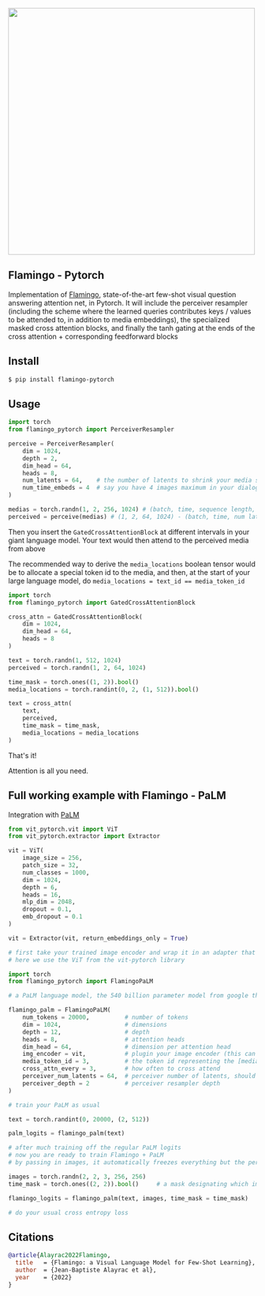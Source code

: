 <img src="./flamingo.png" width="500px"></img>

## Flamingo - Pytorch

Implementation of <a href="https://www.deepmind.com/blog/tackling-multiple-tasks-with-a-single-visual-language-model">Flamingo</a>, state-of-the-art few-shot visual question answering attention net, in Pytorch. It will include the perceiver resampler (including the scheme where the learned queries contributes keys / values to be attended to, in addition to media embeddings), the specialized masked cross attention blocks, and finally the tanh gating at the ends of the cross attention + corresponding feedforward blocks

## Install

```bash
$ pip install flamingo-pytorch
```

## Usage

```python
import torch
from flamingo_pytorch import PerceiverResampler

perceive = PerceiverResampler(
    dim = 1024,
    depth = 2,
    dim_head = 64,
    heads = 8,
    num_latents = 64,    # the number of latents to shrink your media sequence to, perceiver style
    num_time_embeds = 4  # say you have 4 images maximum in your dialogue
)

medias = torch.randn(1, 2, 256, 1024) # (batch, time, sequence length, dimension)
perceived = perceive(medias) # (1, 2, 64, 1024) - (batch, time, num latents, dimension)
```

Then you insert the `GatedCrossAttentionBlock` at different intervals in your giant language model. Your text would then attend to the perceived media from above

The recommended way to derive the `media_locations` boolean tensor would be to allocate a special token id to the media, and then, at the start of your large language model, do `media_locations = text_id == media_token_id`

```python
import torch
from flamingo_pytorch import GatedCrossAttentionBlock

cross_attn = GatedCrossAttentionBlock(
    dim = 1024,
    dim_head = 64,
    heads = 8
)

text = torch.randn(1, 512, 1024)
perceived = torch.randn(1, 2, 64, 1024)

time_mask = torch.ones((1, 2)).bool()
media_locations = torch.randint(0, 2, (1, 512)).bool()

text = cross_attn(
    text,
    perceived,
    time_mask = time_mask,
    media_locations = media_locations
)
```

That's it!

Attention is all you need.

## Full working example with Flamingo - PaLM

Integration with <a href="https://ai.googleblog.com/2022/04/pathways-language-model-palm-scaling-to.html">PaLM</a>

```python
from vit_pytorch.vit import ViT
from vit_pytorch.extractor import Extractor

vit = ViT(
    image_size = 256,
    patch_size = 32,
    num_classes = 1000,
    dim = 1024,
    depth = 6,
    heads = 16,
    mlp_dim = 2048,
    dropout = 0.1,
    emb_dropout = 0.1
)

vit = Extractor(vit, return_embeddings_only = True)

# first take your trained image encoder and wrap it in an adapter that returns the image embeddings
# here we use the ViT from the vit-pytorch library

import torch
from flamingo_pytorch import FlamingoPaLM

# a PaLM language model, the 540 billion parameter model from google that shows signs of general intelligence

flamingo_palm = FlamingoPaLM(
    num_tokens = 20000,          # number of tokens
    dim = 1024,                  # dimensions
    depth = 12,                  # depth
    heads = 8,                   # attention heads
    dim_head = 64,               # dimension per attention head
    img_encoder = vit,           # plugin your image encoder (this can be optional if you pass in the image embeddings separately, but probably want to train end to end given the perceiver resampler)
    media_token_id = 3,          # the token id representing the [media] or [image]
    cross_attn_every = 3,        # how often to cross attend
    perceiver_num_latents = 64,  # perceiver number of latents, should be smaller than the sequence length of the image tokens
    perceiver_depth = 2          # perceiver resampler depth
)

# train your PaLM as usual

text = torch.randint(0, 20000, (2, 512))

palm_logits = flamingo_palm(text)

# after much training off the regular PaLM logits
# now you are ready to train Flamingo + PaLM
# by passing in images, it automatically freezes everything but the perceiver and cross attention blocks, as in the paper

images = torch.randn(2, 2, 3, 256, 256)
time_mask = torch.ones((2, 2)).bool()     # a mask designating which images are actually used, as each dialogue may have uneven number of images (may remove this to be auto-computed off the number of media tokens going forward)

flamingo_logits = flamingo_palm(text, images, time_mask = time_mask)

# do your usual cross entropy loss
```

## Citations

```bibtex
@article{Alayrac2022Flamingo,
  title   = {Flamingo: a Visual Language Model for Few-Shot Learning},
  author  = {Jean-Baptiste Alayrac et al},
  year    = {2022}
}
```

